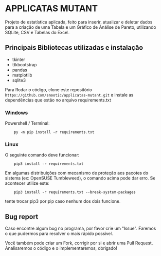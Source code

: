 
# APPLICATAS MUTANT

Projeto de estatística aplicada, feito para inserir, atualizar e deletar dados para a criação de uma Tabela e um Gráfico de Análise de Pareto, utilizando SQLite, CSV e Tabelas do Excel.

## Principais Bibliotecas utilizadas e instalação
- tkinter
- ttkbootstrap
- pandas
- matplotlib
- sqlite3

Para Rodar o código, clone este repositório `https://github.com/snootic/applicatas-mutant.git` e instale as dependências que estão no arquivo requirements.txt

### Windows
Powershell / Terminal: 

        py -m pip install -r requirements.txt

### Linux
O seguinte comando deve funcionar:

        pip3 install -r requirements.txt

Em algumas distribuições com mecanismo de proteção aos pacotes do sistema (ex: OpenSUSE Tumbleweed), o comando acima pode dar erro. Se acontecer utilize este:

        pip3 install -r requirements.txt --break-system-packages

tente trocar pip3 por pip caso nenhum dos dois funcione.

## Bug report

Caso encontre algum bug no programa, por favor crie um "Issue". Faremos o que pudermos para resolver o mais rápido possível.

Você também pode criar um Fork, corrigir por si e abrir uma Pull Request. Analisaremos o código e o implementaremos, obrigado!
